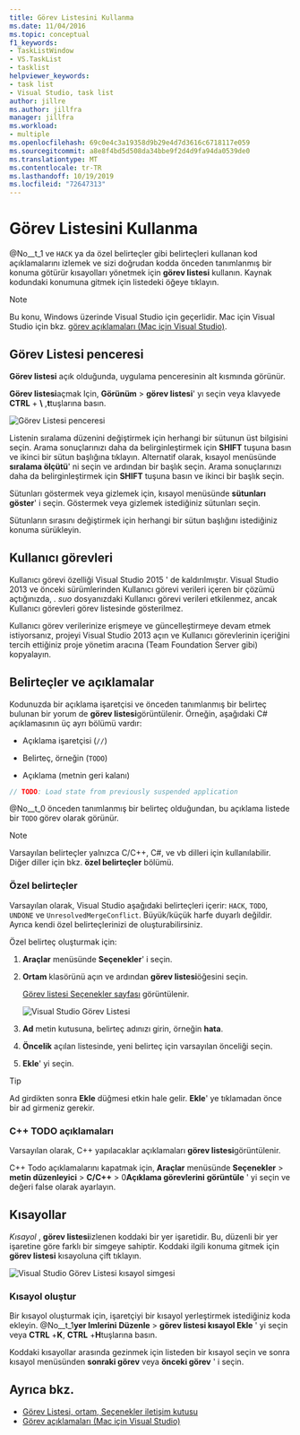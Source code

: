 ```yaml
---
title: Görev Listesini Kullanma
ms.date: 11/04/2016
ms.topic: conceptual
f1_keywords:
- TaskListWindow
- VS.TaskList
- tasklist
helpviewer_keywords:
- task list
- Visual Studio, task list
author: jillre
ms.author: jillfra
manager: jillfra
ms.workload:
- multiple
ms.openlocfilehash: 69c0e4c3a19358d9b29e4d7d3616c6718117e059
ms.sourcegitcommit: a8e8f4bd5d508da34bbe9f2d4d9fa94da0539de0
ms.translationtype: MT
ms.contentlocale: tr-TR
ms.lasthandoff: 10/19/2019
ms.locfileid: "72647313"
---
```

# <a name="use-the-task-list"></a>Görev Listesini Kullanma

@No__t_1 ve `HACK` ya da özel belirteçler gibi belirteçleri kullanan kod açıklamalarını izlemek ve sizi doğrudan kodda önceden tanımlanmış bir konuma götürür kısayolları yönetmek için **görev listesi** kullanın. Kaynak kodundaki konumuna gitmek için listedeki öğeye tıklayın.

> [!NOTE]
> Bu konu, Windows üzerinde Visual Studio için geçerlidir. Mac için Visual Studio için bkz. [görev açıklamaları (Mac için Visual Studio)](/visualstudio/mac/task-comments).

## <a name="the-task-list-window"></a>Görev Listesi penceresi

**Görev listesi** açık olduğunda, uygulama penceresinin alt kısmında görünür.

**Görev listesi**açmak Için, **Görünüm**  > **görev listesi**' yı seçin veya klavyede **CTRL** + **\\** ,**t**tuşlarına basın.

![Görev Listesi penceresi](../ide/media/vs2015_task_list.png)

Listenin sıralama düzenini değiştirmek için herhangi bir sütunun üst bilgisini seçin. Arama sonuçlarınızı daha da belirginleştirmek için **SHIFT** tuşuna basın ve ikinci bir sütun başlığına tıklayın. Alternatif olarak, kısayol menüsünde **sıralama ölçütü**' ni seçin ve ardından bir başlık seçin. Arama sonuçlarınızı daha da belirginleştirmek için **SHIFT** tuşuna basın ve ikinci bir başlık seçin.

Sütunları göstermek veya gizlemek için, kısayol menüsünde **sütunları göster**' i seçin. Göstermek veya gizlemek istediğiniz sütunları seçin.

Sütunların sırasını değiştirmek için herhangi bir sütun başlığını istediğiniz konuma sürükleyin.

## <a name="user-tasks"></a>Kullanıcı görevleri

Kullanıcı görevi özelliği Visual Studio 2015 ' de kaldırılmıştır. Visual Studio 2013 ve önceki sürümlerinden Kullanıcı görevi verileri içeren bir çözümü açtığınızda, *. suo* dosyanızdaki Kullanıcı görevi verileri etkilenmez, ancak Kullanıcı görevleri görev listesinde gösterilmez.

Kullanıcı görev verilerinize erişmeye ve güncelleştirmeye devam etmek istiyorsanız, projeyi Visual Studio 2013 açın ve Kullanıcı görevlerinin içeriğini tercih ettiğiniz proje yönetim aracına (Team Foundation Server gibi) kopyalayın.

## <a name="tokens-and-comments"></a>Belirteçler ve açıklamalar

Kodunuzda bir açıklama işaretçisi ve önceden tanımlanmış bir belirteç bulunan bir yorum de **görev listesi**görüntülenir. Örneğin, aşağıdaki C# açıklamasının üç ayrı bölümü vardır:

- Açıklama işaretçisi (`//`)

- Belirteç, örneğin (`TODO`)

- Açıklama (metnin geri kalanı)

```csharp
// TODO: Load state from previously suspended application
```

@No__t_0 önceden tanımlanmış bir belirteç olduğundan, bu açıklama listede bir `TODO` görev olarak görünür.

> [!NOTE]
> Varsayılan belirteçler yalnızca C/C++, C#, ve vb dilleri için kullanılabilir. Diğer diller için bkz. **özel belirteçler** bölümü.

### <a name="custom-tokens"></a>Özel belirteçler

Varsayılan olarak, Visual Studio aşağıdaki belirteçleri içerir: `HACK`, `TODO`, `UNDONE` ve `UnresolvedMergeConflict`. Büyük/küçük harfe duyarlı değildir. Ayrıca kendi özel belirteçlerinizi de oluşturabilirsiniz.

Özel belirteç oluşturmak için:

1. **Araçlar** menüsünde **Seçenekler**' i seçin.

2. **Ortam** klasörünü açın ve ardından **görev listesi**öğesini seçin.

   [Görev listesi Seçenekler sayfası](../ide/reference/task-list-environment-options-dialog-box.md) görüntülenir.

   ![Visual Studio Görev Listesi](../ide/media/vs2015_task_list_options.png)

3. **Ad** metin kutusuna, belirteç adınızı girin, örneğin **hata**.

4. **Öncelik** açılan listesinde, yeni belirteç için varsayılan önceliği seçin.

5. **Ekle**' yi seçin.

> [!TIP]
> Ad girdikten sonra **Ekle** düğmesi etkin hale gelir. **Ekle**' ye tıklamadan önce bir ad girmeniz gerekir.

### <a name="c-todo-comments"></a>C++ TODO açıklamaları

Varsayılan olarak, C++ yapılacaklar açıklamaları **görev listesi**görüntülenir.

C++ Todo açıklamalarını kapatmak için, **Araçlar** menüsünde **Seçenekler**  > **metin düzenleyici**  > **C/C++**   >  0**Açıklama görevlerini** **görüntüle** ' yi seçin ve değeri false olarak ayarlayın.

## <a name="shortcuts"></a>Kısayollar

*Kısayol* , **görev listesi**izlenen koddaki bir yer işaretidir. Bu, düzenli bir yer işaretine göre farklı bir simgeye sahiptir. Koddaki ilgili konuma gitmek için **görev listesi** kısayoluna çift tıklayın.

![Visual Studio Görev Listesi kısayol simgesi](../ide/media/vs2015_task_list_bookmark.png)

### <a name="create-a-shortcut"></a>Kısayol oluştur

Bir kısayol oluşturmak için, işaretçiyi bir kısayol yerleştirmek istediğiniz koda ekleyin. @No__t_1**yer Imlerini** **Düzenle**  > **görev listesi kısayol Ekle** ' yi seçin veya **CTRL** +**K**, **CTRL** +**H**tuşlarına basın.

Koddaki kısayollar arasında gezinmek için listeden bir kısayol seçin ve sonra kısayol menüsünden **sonraki görev** veya **önceki görev** ' i seçin.

## <a name="see-also"></a>Ayrıca bkz.

- [Görev Listesi, ortam, Seçenekler iletişim kutusu](../ide/reference/task-list-environment-options-dialog-box.md)
- [Görev açıklamaları (Mac için Visual Studio)](/visualstudio/mac/task-comments)
